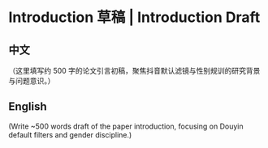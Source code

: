 # Introduction 草稿 | Introduction Draft

## 中文
（这里填写约 500 字的论文引言初稿，聚焦抖音默认滤镜与性别规训的研究背景与问题意识。）

## English
(Write ~500 words draft of the paper introduction, focusing on Douyin default filters and gender discipline.)
